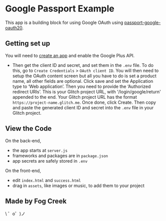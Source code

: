 Google Passport Example
========================

This app is a building block for using Google OAuth using [passport-google-oauth20](https://github.com/jaredhanson/passport-google-oauth2).

## Getting set up
You will need to [create an app](https://console.developers.google.com/apis/dashboard) and enable the Google Plus API. 
- Then get the client ID and secret, and set them in the `.env` file. To do this, go to `Create Credentials` > `OAuth client ID`. You will then need to setup the OAuth content screen but all you have to do is set a product name, all other fields are optional. Click save and set the Application type to ‘Web application’. Then you need to provide the ‘Authorized redirect URIs’. This is your Glitch project URL, with '/login/google/return' appended to the end. Your Glitch project URL has the format `https://project-name.glitch.me`. Once done, click Create. Then copy and paste the generated client ID and secret into the `.env` file in your Glitch project.

## View the Code
On the back-end,
- the app starts at `server.js`
- frameworks and packages are in `package.json`
- app secrets are safely stored in `.env`

On the front-end,
- edit `index.html` and `success.html`
- drag in `assets`, like images or music, to add them to your project

Made by Fog Creek
-----------------

\ ゜o゜)ノ
